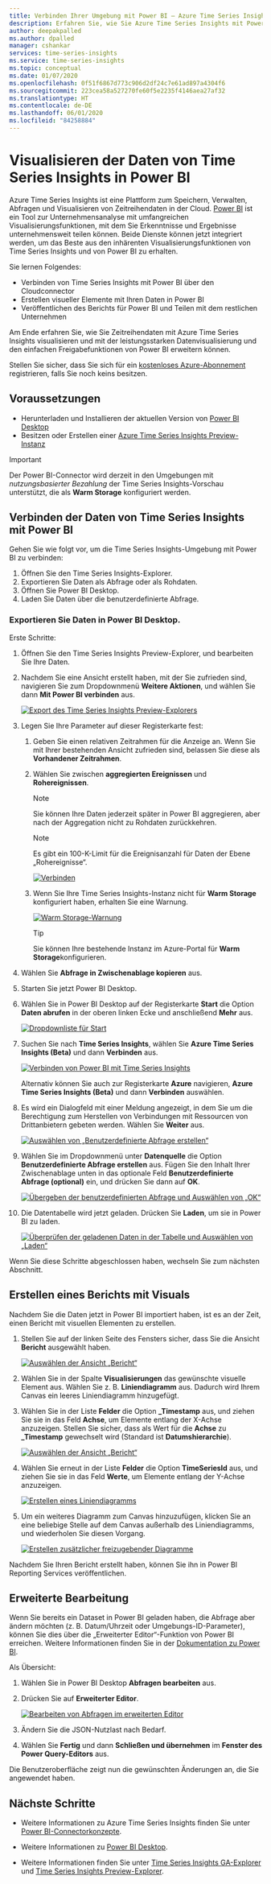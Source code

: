 ```yaml
---
title: Verbinden Ihrer Umgebung mit Power BI – Azure Time Series Insights | Microsoft-Dokumentation
description: Erfahren Sie, wie Sie Azure Time Series Insights mit Power BI verbinden können, um Daten unternehmensweit freizugeben, aufzuzeichnen und anzuzeigen.
author: deepakpalled
ms.author: dpalled
manager: cshankar
services: time-series-insights
ms.service: time-series-insights
ms.topic: conceptual
ms.date: 01/07/2020
ms.openlocfilehash: 0f51f6867d773c906d2df24c7e61ad897a4304f6
ms.sourcegitcommit: 223cea58a527270fe60f5e2235f4146aea27af32
ms.translationtype: HT
ms.contentlocale: de-DE
ms.lasthandoff: 06/01/2020
ms.locfileid: "84258884"
---
```

# <a name="visualize-data-from-time-series-insights-in-power-bi"></a>Visualisieren der Daten von Time Series Insights in Power BI

Azure Time Series Insights ist eine Plattform zum Speichern, Verwalten, Abfragen und Visualisieren von Zeitreihendaten in der Cloud. [Power BI](https://powerbi.microsoft.com) ist ein Tool zur Unternehmensanalyse mit umfangreichen Visualisierungsfunktionen, mit dem Sie Erkenntnisse und Ergebnisse unternehmensweit teilen können. Beide Dienste können jetzt integriert werden, um das Beste aus den inhärenten Visualisierungsfunktionen von Time Series Insights und von Power BI zu erhalten.

Sie lernen Folgendes:

* Verbinden von Time Series Insights mit Power BI über den Cloudconnector
* Erstellen visueller Elemente mit Ihren Daten in Power BI
* Veröffentlichen des Berichts für Power BI und Teilen mit dem restlichen Unternehmen

Am Ende erfahren Sie, wie Sie Zeitreihendaten mit Azure Time Series Insights visualisieren und mit der leistungsstarken Datenvisualisierung und den einfachen Freigabefunktionen von Power BI erweitern können.

Stellen Sie sicher, dass Sie sich für ein [kostenloses Azure-Abonnement](https://azure.microsoft.com/free/) registrieren, falls Sie noch keins besitzen.

## <a name="prerequisites"></a>Voraussetzungen

* Herunterladen und Installieren der aktuellen Version von [Power BI Desktop](https://powerbi.microsoft.com/downloads/)
* Besitzen oder Erstellen einer [Azure Time Series Insights Preview-Instanz](time-series-insights-update-how-to-manage.md)

> [!IMPORTANT]
> Der Power BI-Connector wird derzeit in den Umgebungen mit *nutzungsbasierter Bezahlung* der Time Series Insights-Vorschau unterstützt, die als **Warm Storage** konfiguriert werden.

## <a name="connect-data-from-time-series-insights-to-power-bi"></a>Verbinden der Daten von Time Series Insights mit Power BI

Gehen Sie wie folgt vor, um die Time Series Insights-Umgebung mit Power BI zu verbinden:

1. Öffnen Sie den Time Series Insights-Explorer.
1. Exportieren Sie Daten als Abfrage oder als Rohdaten.
1. Öffnen Sie Power BI Desktop.
1. Laden Sie Daten über die benutzerdefinierte Abfrage.

### <a name="export-data-into-power-bi-desktop"></a>Exportieren Sie Daten in Power BI Desktop.

Erste Schritte:

1. Öffnen Sie den Time Series Insights Preview-Explorer, und bearbeiten Sie Ihre Daten.
1. Nachdem Sie eine Ansicht erstellt haben, mit der Sie zufrieden sind, navigieren Sie zum Dropdownmenü **Weitere Aktionen**, und wählen Sie dann **Mit Power BI verbinden** aus.

    [![Export des Time Series Insights Preview-Explorers](media/how-to-connect-power-bi/time-series-insights-export-option.png)](media/how-to-connect-power-bi/time-series-insights-export-option.png#lightbox)

1. Legen Sie Ihre Parameter auf dieser Registerkarte fest:

   1. Geben Sie einen relativen Zeitrahmen für die Anzeige an. Wenn Sie mit Ihrer bestehenden Ansicht zufrieden sind, belassen Sie diese als **Vorhandener Zeitrahmen**.
   
   1. Wählen Sie zwischen **aggregierten Ereignissen** und **Rohereignissen**. 
   
       > [!NOTE]
       > Sie können Ihre Daten jederzeit später in Power BI aggregieren, aber nach der Aggregation nicht zu Rohdaten zurückkehren. 
       
       > [!NOTE]
       > Es gibt ein 100-K-Limit für die Ereignisanzahl für Daten der Ebene „Rohereignisse“.

       [![Verbinden](media/how-to-connect-power-bi/connect-to-power-bi.png)](media/how-to-connect-power-bi/connect-to-power-bi.png#lightbox)

   1. Wenn Sie Ihre Time Series Insights-Instanz nicht für **Warm Storage** konfiguriert haben, erhalten Sie eine Warnung.

       [![Warm Storage-Warnung](media/how-to-connect-power-bi/connect-to-power-bi-warning.png)](media/how-to-connect-power-bi/connect-to-power-bi-warning.png#lightbox)

       > [!TIP]
       > Sie können Ihre bestehende Instanz im Azure-Portal für **Warm Storage**konfigurieren.

1. Wählen Sie **Abfrage in Zwischenablage kopieren** aus.
1. Starten Sie jetzt Power BI Desktop.
1. Wählen Sie in Power BI Desktop auf der Registerkarte **Start** die Option **Daten abrufen** in der oberen linken Ecke und anschließend **Mehr** aus.

    [![Dropdownliste für Start](media/how-to-connect-power-bi/power-bi-home-drop-down.png)](media/how-to-connect-power-bi/power-bi-home-drop-down.png#lightbox)

1. Suchen Sie nach **Time Series Insights**, wählen Sie **Azure Time Series Insights (Beta)** und dann **Verbinden** aus.

    [![Verbinden von Power BI mit Time Series Insights](media/how-to-connect-power-bi/connect-to-time-series-insights.png)](media/how-to-connect-power-bi/connect-to-time-series-insights.png#lightbox)

    Alternativ können Sie auch zur Registerkarte **Azure** navigieren, **Azure Time Series Insights (Beta)** und dann **Verbinden** auswählen.
    
1. Es wird ein Dialogfeld mit einer Meldung angezeigt, in dem Sie um die Berechtigung zum Herstellen von Verbindungen mit Ressourcen von Drittanbietern gebeten werden. Wählen Sie **Weiter** aus.

    [![Auswählen von „Benutzerdefinierte Abfrage erstellen“](media/how-to-connect-power-bi/confirm-the-connection.png)](media/how-to-connect-power-bi/confirm-the-connection.png#lightbox)

1. Wählen Sie im Dropdownmenü unter **Datenquelle** die Option **Benutzerdefinierte Abfrage erstellen** aus. Fügen Sie den Inhalt Ihrer Zwischenablage unten in das optionale Feld **Benutzerdefinierte Abfrage (optional)** ein, und drücken Sie dann auf **OK**.

    [![Übergeben der benutzerdefinierten Abfrage und Auswählen von „OK“](media/how-to-connect-power-bi/custom-query-load.png)](media/how-to-connect-power-bi/custom-query-load.png#lightbox)  

1. Die Datentabelle wird jetzt geladen. Drücken Sie **Laden**, um sie in Power BI zu laden.

    [![Überprüfen der geladenen Daten in der Tabelle und Auswählen von „Laden“](media/how-to-connect-power-bi/review-the-loaded-data-table.png)](media/how-to-connect-power-bi/review-the-loaded-data-table.png#lightbox)  

Wenn Sie diese Schritte abgeschlossen haben, wechseln Sie zum nächsten Abschnitt.

## <a name="create-a-report-with-visuals"></a>Erstellen eines Berichts mit Visuals

Nachdem Sie die Daten jetzt in Power BI importiert haben, ist es an der Zeit, einen Bericht mit visuellen Elementen zu erstellen.

1. Stellen Sie auf der linken Seite des Fensters sicher, dass Sie die Ansicht **Bericht** ausgewählt haben.

    [![Auswählen der Ansicht „Bericht“](media/how-to-connect-power-bi/select-the-report-view.png)](media/how-to-connect-power-bi/select-the-report-view.png#lightbox)

1.  Wählen Sie in der Spalte **Visualisierungen** das gewünschte visuelle Element aus. Wählen Sie z. B. **Liniendiagramm** aus. Dadurch wird Ihrem Canvas ein leeres Liniendiagramm hinzugefügt.

1.  Wählen Sie in der Liste **Felder** die Option **_Timestamp** aus, und ziehen Sie sie in das Feld **Achse**, um Elemente entlang der X-Achse anzuzeigen. Stellen Sie sicher, dass als Wert für die **Achse** zu **_Timestamp** gewechselt wird (Standard ist **Datumshierarchie**).

    [![Auswählen der Ansicht „Bericht“](media/how-to-connect-power-bi/select-timestamp.png)](media/how-to-connect-power-bi/select-timestamp.png#lightbox)

1.  Wählen Sie erneut in der Liste **Felder** die Option **TimeSeriesId** aus, und ziehen Sie sie in das Feld **Werte**, um Elemente entlang der Y-Achse anzuzeigen.

    [![Erstellen eines Liniendiagramms](media/how-to-connect-power-bi/power-bi-line-chart.png)](media/how-to-connect-power-bi/power-bi-line-chart.png#lightbox)

1.  Um ein weiteres Diagramm zum Canvas hinzuzufügen, klicken Sie an eine beliebige Stelle auf dem Canvas außerhalb des Liniendiagramms, und wiederholen Sie diesen Vorgang.

    [![Erstellen zusätzlicher freizugebender Diagramme](media/how-to-connect-power-bi/power-bi-additional-charts.png)](media/how-to-connect-power-bi/power-bi-additional-charts.png#lightbox)

Nachdem Sie Ihren Bericht erstellt haben, können Sie ihn in Power BI Reporting Services veröffentlichen.

## <a name="advanced-editing"></a>Erweiterte Bearbeitung

Wenn Sie bereits ein Dataset in Power BI geladen haben, die Abfrage aber ändern möchten (z. B. Datum/Uhrzeit oder Umgebungs-ID-Parameter), können Sie dies über die „Erweiterter Editor“-Funktion von Power BI erreichen. Weitere Informationen finden Sie in der [Dokumentation zu Power BI](https://docs.microsoft.com/power-bi/desktop-query-overview).

Als Übersicht:

1. Wählen Sie in Power BI Desktop **Abfragen bearbeiten** aus.
1. Drücken Sie auf **Erweiterter Editor**.

    [![Bearbeiten von Abfragen im erweiterten Editor](media/how-to-connect-power-bi/power-bi-advanced-query-editing.png)](media/how-to-connect-power-bi/power-bi-advanced-query-editing.png#lightbox)

1. Ändern Sie die JSON-Nutzlast nach Bedarf.
1. Wählen Sie **Fertig** und dann **Schließen und übernehmen** im **Fenster des Power Query-Editors** aus.

Die Benutzeroberfläche zeigt nun die gewünschten Änderungen an, die Sie angewendet haben.  

## <a name="next-steps"></a>Nächste Schritte

* Weitere Informationen zu Azure Time Series Insights finden Sie unter [Power BI-Connectorkonzepte](https://docs.microsoft.com/power-bi/desktop-query-overview).

* Weitere Informationen zu [Power BI Desktop](https://docs.microsoft.com/power-bi/desktop-query-overview).

* Weitere Informationen finden Sie unter [Time Series Insights GA-Explorer](https://docs.microsoft.com/azure/time-series-insights/time-series-quickstart) und [Time Series Insights Preview-Explorer](https://docs.microsoft.com/azure/time-series-insights/time-series-insights-update-quickstart).
